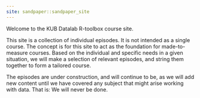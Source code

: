 ```yaml
---
site: sandpaper::sandpaper_site
---
```


Welcome to the KUB Datalab R-toolbox course site.

This site is a collection of individual episodes. It is not intended
as a single course. The concept is for this site to act as the  foundation for made-to-measure courses.
Based on the individual and specific needs in a given situation, we will make a 
selection of relevant episodes, and string them together to form a tailored 
course.

The episodes are under construction, and will continue to be, as we will
add new content until we have covered any subject that might arise working with
data. That is: We will never be done.
